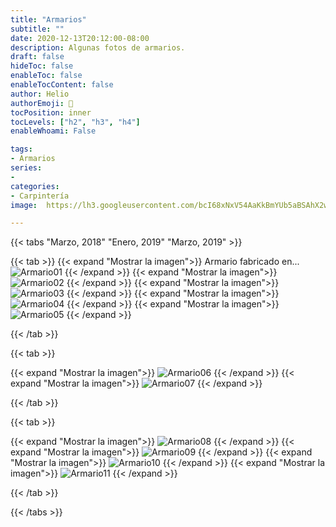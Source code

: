 ```yaml
---
title: "Armarios"
subtitle: ""
date: 2020-12-13T20:12:00-08:00
description: Algunas fotos de armarios.
draft: false
hideToc: false
enableToc: false
enableTocContent: false
author: Helio
authorEmoji: 🔬
tocPosition: inner
tocLevels: ["h2", "h3", "h4"]
enableWhoami: False

tags:
- Armarios
series:
- 
categories:
- Carpintería
image:  https://lh3.googleusercontent.com/bcI68xNxV54AaKkBmYUb5aBSAhX2w9ARpIDCNXAW3PJtCl0Y95sXC6ggwiam-QkLd1dk7fZtSdKp6P03NNRsdblWcD6RWjIKaTdQq5or30TeF8Z4KdJwn_a-ODle8Pt-BpllUUaXDA=w1920-h1080

---
```


  [Armario01]: https://lh3.googleusercontent.com/XaNCQ94Yxg_NJtkgwEwNZN2Iwy76J0baoS3ympFEUBOpG-OzZphRF7TVKNSWLvjVMTbkFnbcbv-teBil_x33IgSXeFa7jB971-delCWjtd-tBbp-bV6mFEhRNPoD73ME3Y9yv7cn_g=w1920-h1080 "atribute"
  [Armario02]: "https://lh3.googleusercontent.com/TUvFH5VKShGreOeBeY_vBAn_B5yBBmsmgFY_N5wVLcMtj5BDftLfy-r2HEba5C5wuM5JQisfAYQvqs37jtJ6dINylLTSjR3d99RvL5d0jCw6RZbaQF3YqIOh1S2TyxScPlJyLzCnFQ=w1920-h1080"
  [Armario03]: "https://lh3.googleusercontent.com/_58rwliLL5kZf18JCg48_qPNsZ9xlH9j21nc4IE5zqnNR_p_1RQEgL22YyCYf-sBTDqXHl6EJidgKtewIKpBLWMQnaQ--uiV7e-sxG3uqw-b9P2os5CKmArP_s6dyMfdSzsMTlWOWQ=w1920-h1080"
  [Armario04]: "https://lh3.googleusercontent.com/ucwLS62cE9htWG64LFgy8zBoJyRor-kMpL9sAkJ-rynpm6sA9jKQe0Jcy1zSyTP8F-C8Yfk8vluo7VcZpJZluPQh29NIFpWuZaAlnApalaWQYpNqEcNCsleEAUQsVl08CDjBk08ECQ=w1920-h1080"
  [Armario05]: "https://lh3.googleusercontent.com/x7f-RCY9qR4VMBotFzwueile_7RuSHELN3Y_fiRZrE7BDf7eXkzucCYyEi1zbzhWLUJsuZA_r0CgGyR-rF0YOpkWAJUqYH2aJ1qWMF65_YkxsIhd3q-DzvSTZyTIzGMHtyGIOkJdDw=w1920-h1080"
  [Armario06]: "https://lh3.googleusercontent.com/bcI68xNxV54AaKkBmYUb5aBSAhX2w9ARpIDCNXAW3PJtCl0Y95sXC6ggwiam-QkLd1dk7fZtSdKp6P03NNRsdblWcD6RWjIKaTdQq5or30TeF8Z4KdJwn_a-ODle8Pt-BpllUUaXDA=w1920-h1080"
  [Armario07]: "https://lh3.googleusercontent.com/e8ajGFCPXBtVCQ0xWCyXS8UnwwqBejbtaryR20Cbrln6-5rJ2QPmgWSA2h9yz7rs2Ohu0jMjGVyTwGnRnwV1YABlryXHgeSJD79xnEdGHz3LvnKHi1RUW1L6ho3Q3ngrl7KwY5u7cg=w1920-h1080"
  [Armario08]: "https://lh3.googleusercontent.com/WXjSVdhjzGigZwFznoWOV4CefOyMDjdoWDj53XKBsJ1CzUwFS_TRE7cEdiwl9ANJoW3_u_a8YQDsDID9oCz_QIIPM1BjfaHITqusYK9-TM_cvJtYxhv6eLUw2xTveJ3riYt2MSGTkw=w1920-h1080"
  [Armario09]: "https://lh3.googleusercontent.com/t1aHZJBvT_Nkf8s46x9kYAhDRLE1sgzvDMZ2hjMBB7xhefTqoYM_2A9ldTOhv9-e_2uzXkKOVBQ7Ijo4_LXZYvg6zKVLdRqBFOwzyu_ZPI00KKuIwkTRSBFn03gxXCD67mRG6qFhvQ=w1920-h1080"
  [Armario10]: "https://lh3.googleusercontent.com/bxb_zTjybFdErqarTcCiAg4kfiAsElOjTH4agMAI8hIWUc2YdytOLBlrfJ3mFapomse9vsNXhXsI7-DxmPi8LaC_bYIrVNpKECZ3vvXcLu2s3l_AtwqGSXv06W_n_zH4FQYD_eu4oQ=w1920-h1080"
  [Armario11]: "https://lh3.googleusercontent.com/rUFEFKrhJclo9Gaw2ZZ7821goGECTKjrOOQ_fCPWcbv4EBWx2j8KAfOEgbphPRzNXJp-SJFw1gxuaN7z2oF_VX1OvCntIfxJXG0FgzwWmAGiQwjkY3kEnmEeea76WvTDsXnp-aKotA=w1920-h1080"




{{< tabs "Marzo, 2018" "Enero, 2019" "Marzo, 2019"  >}}

{{< tab >}}
{{< expand "Mostrar la imagen">}}
Armario fabricado en...
![Armario01](https://lh3.googleusercontent.com/XaNCQ94Yxg_NJtkgwEwNZN2Iwy76J0baoS3ympFEUBOpG-OzZphRF7TVKNSWLvjVMTbkFnbcbv-teBil_x33IgSXeFa7jB971-delCWjtd-tBbp-bV6mFEhRNPoD73ME3Y9yv7cn_g=w1920-h1080 "Armario fabricado en...")
{{< /expand >}}
{{< expand "Mostrar la imagen">}}
![Armario02](https://lh3.googleusercontent.com/pw/ACtC-3dJiT7mlzoE-3ZjvFiBeltqFFw2PpVzJwi4yolR1ZcVrfSHiwVMRepB1sM3XtkMJkMk8KTUA7mu73ACWbLfHal4IFHEnhtmMo0HrklQarjTp5GpjlcjrMVvWQqTgE-T2balDkORZ1asgKj2hp6aFFxI=w489-h868-no?authuser=3 "title here")
{{< /expand >}}
{{< expand "Mostrar la imagen">}}
![Armario03](https://lh3.googleusercontent.com/pw/ACtC-3dCT9ZxxsDWVAH1feyhljwFmA4UH_NTGACrGE69I5cgos-3bhRbEuz3xvi7O3Vr0zNRNlGAQO30otVRDGytPVIYgjKTT5xMeGbj_EvMqEwvCk48KEYYz_EQeCr-u1RNZzMQJbTcm2IflGu4NMSbSLtr=w637-h868-no?authuser=3 "title here")
{{< /expand >}}
{{< expand "Mostrar la imagen">}}
![Armario04](https://lh3.googleusercontent.com/pw/ACtC-3evGG4Qkr0R80Wam99tjlfm5KC2bnjZdtuN0rSze1acCRNFw0eBHZZA4lxjicysbSLp24R5LMZOTnSBBC1ROORaRYzHCPMs2VFGQEqege8dUs6G740BHUc291BYz7Fv41XB9PiyxKmmyYbC3zrUSxbv=w653-h869-no?authuser=3 "title here")
{{< /expand >}}
{{< expand "Mostrar la imagen">}}
![Armario05](https://lh3.googleusercontent.com/pw/ACtC-3e5pA_HYCyd9WTSdPR9ZpT2iZffb7XkmWCgeDFGRDlgXe5eLJ1oTVsRWf2dFHBIMTfgtL4JkMjNuVg8mPDlAx4qTU-1Ezl9cpX10qifkybh-cQjdl6b6BW13eDm4bm2LNoAyFHs9mg0_f-F1e59xTeF=w489-h868-no?authuser=3 "title here")
{{< /expand >}}

{{< /tab >}}

{{< tab >}}


{{< expand "Mostrar la imagen">}}
![Armario06](https://lh3.googleusercontent.com/bcI68xNxV54AaKkBmYUb5aBSAhX2w9ARpIDCNXAW3PJtCl0Y95sXC6ggwiam-QkLd1dk7fZtSdKp6P03NNRsdblWcD6RWjIKaTdQq5or30TeF8Z4KdJwn_a-ODle8Pt-BpllUUaXDA=w1920-h1080 "title here")
{{< /expand >}}
{{< expand "Mostrar la imagen">}}
![Armario07](https://lh3.googleusercontent.com/e8ajGFCPXBtVCQ0xWCyXS8UnwwqBejbtaryR20Cbrln6-5rJ2QPmgWSA2h9yz7rs2Ohu0jMjGVyTwGnRnwV1YABlryXHgeSJD79xnEdGHz3LvnKHi1RUW1L6ho3Q3ngrl7KwY5u7cg=w1920-h1080 "title here")
{{< /expand >}}


{{< /tab >}}

{{< tab >}}

{{< expand "Mostrar la imagen">}}
![Armario08](https://lh3.googleusercontent.com/WXjSVdhjzGigZwFznoWOV4CefOyMDjdoWDj53XKBsJ1CzUwFS_TRE7cEdiwl9ANJoW3_u_a8YQDsDID9oCz_QIIPM1BjfaHITqusYK9-TM_cvJtYxhv6eLUw2xTveJ3riYt2MSGTkw=w1920-h1080 "title here")
{{< /expand >}}
{{< expand "Mostrar la imagen">}}
![Armario09](https://lh3.googleusercontent.com/t1aHZJBvT_Nkf8s46x9kYAhDRLE1sgzvDMZ2hjMBB7xhefTqoYM_2A9ldTOhv9-e_2uzXkKOVBQ7Ijo4_LXZYvg6zKVLdRqBFOwzyu_ZPI00KKuIwkTRSBFn03gxXCD67mRG6qFhvQ=w1920-h1080 "title here")
{{< /expand >}}
{{< expand "Mostrar la imagen">}}
![Armario10](https://lh3.googleusercontent.com/bxb_zTjybFdErqarTcCiAg4kfiAsElOjTH4agMAI8hIWUc2YdytOLBlrfJ3mFapomse9vsNXhXsI7-DxmPi8LaC_bYIrVNpKECZ3vvXcLu2s3l_AtwqGSXv06W_n_zH4FQYD_eu4oQ=w1920-h1080 "title here")
{{< /expand >}}
{{< expand "Mostrar la imagen">}}
![Armario11](https://lh3.googleusercontent.com/rUFEFKrhJclo9Gaw2ZZ7821goGECTKjrOOQ_fCPWcbv4EBWx2j8KAfOEgbphPRzNXJp-SJFw1gxuaN7z2oF_VX1OvCntIfxJXG0FgzwWmAGiQwjkY3kEnmEeea76WvTDsXnp-aKotA=w1920-h1080 "title here")
{{< /expand >}}

{{< /tab >}}



{{< /tabs >}}


